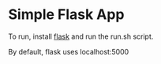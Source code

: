 # Simple Flask App
To run, install [flask](http://flask.pocoo.org/) and run the run.sh script.

By default, flask uses localhost:5000